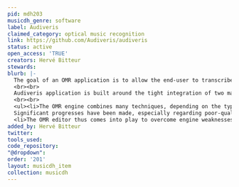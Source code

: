 ```yaml
---
pid: mdh203
musicdh_genre: software
label: Audiveris
claimed_category: optical music recognition
link: https://github.com/Audiveris/audiveris
status: active
open_access: 'TRUE'
creators: Hervé Bitteur
stewards: 
blurb: |-
  The goal of an OMR application is to allow the end-user to transcribe a score image into its symbolic counterpart. This opens the door to its further use by many kinds of digital processing such as playback, music edition, searching, republishing, etc.
  <br><br>
  Audiveris application is built around the tight integration of two main components: an OMR engine and an OMR editor.
  <br><br>
  <ul><li>The OMR engine combines many techniques, depending on the type of entities to be recognized -- ad-hoc methods for lines, image morphological closing for beams, external OCR for texts, template matching for heads, neural network for all other fixed-size shapes.
  Significant progresses have been made, especially regarding poor-quality scores, but experience tells us that 100% recognition ratio is simply out of reach in many cases.</li>
  <li>The OMR editor thus comes into play to overcome engine weaknesses in convenient ways. The user can preselect processing switches to adapt the OMR engine before launching transcription of the current score. Then the remaining mistakes can usually be quickly fixed via manual edition of a few music symbols.</li></ul>
added_by: Hervé Bitteur
twitter: 
tools_used: 
code_repository: 
"@dropdown": 
order: '201'
layout: musicdh_item
collection: musicdh
---
```

